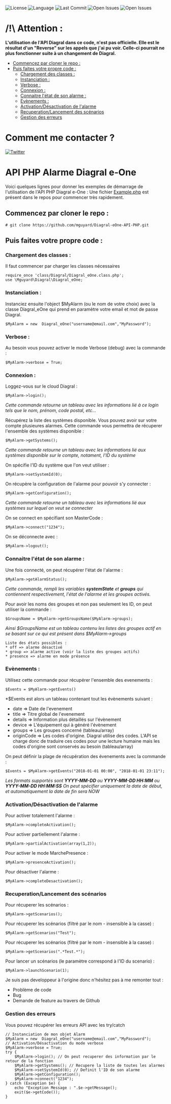 ![License](https://badgen.net/github/license/mguyard/Diagral-eOne-API-PHP) ![Language](https://badgen.net/badge/Language/PHP/blue)
![Last Commit](https://badgen.net/github/last-commit/mguyard/Diagral-eOne-API-PHP)
![Open Issues](https://badgen.net/github/open-issues/mguyard/Diagral-eOne-API-PHP) ![Open Issues](https://badgen.net/github/open-prs/mguyard/Diagral-eOne-API-PHP)


# /!\ Attention : <!-- omit in toc -->

**L'utilisation de l'API Diagral dans ce code, n'est pas officielle. Elle est le résultat d'un "Reverse" sur les appels que j'ai pu voir.
Celle-ci pourrait ne plus fonctionner suite à un changement de Diagral.**

- [Commencez par cloner le repo :](#commencez-par-cloner-le-repo-)
- [Puis faites votre propre code :](#puis-faites-votre-propre-code-)
  - [Chargement des classes :](#chargement-des-classes-)
  - [Instanciation :](#instanciation-)
  - [Verbose :](#verbose-)
  - [Connexion :](#connexion-)
  - [Connaitre l'état de son alarme :](#connaitre-létat-de-son-alarme-)
  - [Evènements :](#evènements-)
  - [Activation/Désactivation de l'alarme](#activationdésactivation-de-lalarme)
  - [Recuperation/Lancement des scénarios](#recuperationlancement-des-scénarios)
  - [Gestion des erreurs](#gestion-des-erreurs)

# Comment me contacter ? <!-- omit in toc -->

[![Twitter](https://badgen.net/badge/Twitter/mguyard/cyan?icon=twitter)](https://twitter.com/mguyard)



# API PHP Alarme Diagral e-One <!-- omit in toc -->

Voici quelques lignes pour donner les exemples de démarrage de l'utilisation de l'API PHP Diagral e-One :
Une fichier [Example.php](/mguyard/Diagral-eOne-API-PHP/blob/master/Example.php) est présent dans le repos pour commencer très rapidement.


## Commencez par cloner le repo :

```
# git clone https://github.com/mguyard/Diagral-eOne-API-PHP.git
```

## Puis faites votre propre code :


### Chargement des classes :

Il faut commencer par charger les classes nécessaires
```
require_once 'class/Diagral/Diagral_eOne.class.php';
use \Mguyard\Diagral\Diagral_eOne;
```

### Instanciation :

Instanciez ensuite l'object $MyAlarm (ou le nom de votre choix) avec la classe Diagral_eOne qui prend en paramètre votre email et mot de passe Diagral.
```
$MyAlarm = new  Diagral_eOne("username@email.com","MyPassword");
```

### Verbose :

Au besoin vous pouvez activer le mode Verbose (debug) avec la commande :
```
$MyAlarm->verbose = True;
```

### Connexion :

Loggez-vous sur le cloud Diagral :
```
$MyAlarm->login();
```
*Cette commande retourne un tableau avec les informations lié à ce login tels que le nom, prénom, code postal, etc...*

Récupérez la liste des systèmes disponible. Vous pouvez avoir sur votre compte plusieures alarmes. Cette commande vous permettra de récuperer l'ensemble des systèmes disponible :
```
$MyAlarm->getSystems();
```
*Cette commande retourne un tableau avec les informations lié aux systèmes disponible sur le compte, notament, l'ID du système*

On spécifie l'ID du système que l'on veut utiliser :
```
$MyAlarm->setSystemId(0);
```

On récupère la configuration de l'alarme pour pouvoir s'y connecter :
```
$MyAlarm->getConfiguration();
```
*Cette commande retourne un tableau avec les informations lié aux systèmes sur lequel on veut se connecter*

On se connect en spécifiant son MasterCode :
```
$MyAlarm->connect("1234");
```

On se déconnecte avec :
```
$MyAlarm->logout();
```

### Connaitre l'état de son alarme :

Une fois connecté, on peut récupérer l'état de l'alarme :
```
$MyAlarm->getAlarmStatus();
```
*Cette commande, rempli les variables **systemState** et **groups** qui contiennent respectivement, l'état de l'alarme et les groupes activés.*

Pour avoir les noms des groupes et non pas seulement les ID, on peut utiliser la commande :
```
$GroupsName = $MyAlarm->getGroupsName($MyAlarm->groups);
```
*Ainsi $GroupsName est un tableau contenu les listes des groupes actif en se basant sur ce qui est présent dans $MyAlarm->groups*

```
Liste des états possibles :
* off => alarme désactivé
* group => alarme active (voir la liste des groupes actifs)
* presence => alarme en mode présence
```

### Evènements :

Utilisez cette commande pour récupérer l'ensemble des evenements :
```
$Events = $MyAlarm->getEvents()
```
*$Events est alors un tableau contenant tout les évènements suivant :
* date => Date de l'evenement
* title => Titre global de l'evenement
* details => Information plus détaillés sur l'évènement
* device => L'équipement qui à généré l'évènement
* groups => Les groupes concerné (tableau/array)
* originCode => Les codes d'origine. Diagral utilise des codes. L'API se charge donc de traduire ces codes pour une lecture humaine mais les codes d'origine sont conservés au besoin (tableau/array)

On peut définir la plage de récupération des évenements avec la commande :
```
$Events = $MyAlarm->getEvents("2018-01-01 00:00", "2018-01-01 23:11");
```
*Les formats supportés sont **YYYY-MM-DD** ou **YYYY-MM-DD HH:MM** ou **YYYY-MM-DD HH:MM:SS***
*On peut spécifier uniquement la date de début, et automatiquement la date de fin sera NOW*

### Activation/Désactivation de l'alarme

Pour activer totalement l'alarme :
```
$MyAlarm->completeActivation();
```

Pour activer partiellement l'alarme :
```
$MyAlarm->partialActivation(array(1,2));
```

Pour activer le mode MarchePresence :
```
$MyAlarm->presenceActivation();
```

Pour désactiver l'alarme :
```
$MyAlarm->completeDesactivation();
```

### Recuperation/Lancement des scénarios

Pour récuperer les scénarios :
```
$MyAlarm->getScenarios();
```

Pour récuperer les scénarios (filtré par le nom - insensible à la casse) :
```
$MyAlarm->getScenarios("Test");
```

Pour récuperer les scénarios (filtré par le nom - insensible à la casse) :
```
$MyAlarm->getScenarios(".*Test.*");
```

Pour lancer un scénarios (le paramètre correspond à l'ID du scenario) :
```
$MyAlarm->launchScenario(1);
```

Je suis pas developpeur à l'origine donc n'hésitez pas à me remonter tout :
* Problème de code
* Bug
* Demande de feature
au travers de Github

### Gestion des erreurs

Vous pouvez récupérer les erreurs API avec les try/catch

```
// Instanciation de mon objet Alarm
$MyAlarm = new  Diagral_eOne("username@email.com","MyPassword");
// Activation/Désactivation du mode verbose
$MyAlarm->verbose = True;
try {
    $MyAlarm->login(); // On peut recuperer des information par le retour de la fonction
    $MyAlarm->getSystems(); // Recupere la liste de toutes les alarmes
    $MyAlarm->setSystemId(0); // Definit l'ID de son alarme
    $MyAlarm->getConfiguration();
    $MyAlarm->connect("1234");
} catch (Exception $e) {
    echo "Exception Message : ".$e->getMessage();
    exit($e->getCode());
}
```
